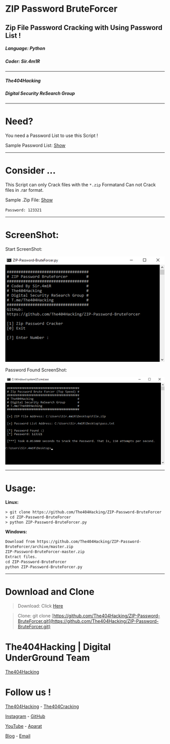 # ZIP Password BruteForcer
## Zip File Password Cracking with Using Password List !

<h5>Language: Python</h5>
<h5>Coder: Sir.4m1R</h5>

-----------------

<h5>The404Hacking</h5>
<h5>Digital Security ReSearch Group</h5>

-----------------
# Need?
You need a Password List to use this Script !

Sample Password List: [Show](https://github.com/The404Hacking/ZIP-Password-BruteForcer/blob/master/pass.txt)

-----------------
# Consider ... 
This Script can only Crack files with the `*.zip` Formatand Can not Crack files in .rar format.

Sample .Zip File: [Show](https://github.com/The404Hacking/ZIP-Password-BruteForcer/blob/master/File.zip)

`Password: 123321`

-----------------
# ScreenShot:

Start ScreenShot:

![ZIP-Password-BruteForcer ScreenShot](Start-Screenshot.png?raw=true "ZIP-Password-BruteForcer")


Password Found ScreenShot:

![Password Found ScreenShot](Password-Found-Screenshot.png?raw=true "Password Found ScreenShot")

-----------------
# Usage:

**Linux:**
```
> git clone https://github.com/The404Hacking/ZIP-Password-BruteForcer
> cd ZIP-Password-BruteForcer
> python ZIP-Password-BruteForcer.py
```

**Windows:**
```
Download from https://github.com/The404Hacking/ZIP-Password-BruteForcer/archive/master.zip
ZIP-Password-BruteForcer-master.zip
Extract files.
cd ZIP-Password-BruteForcer
python ZIP-Password-BruteForcer.py
```
-----------------
# Download and Clone
> Download: Click [Here](https://github.com/The404Hacking/ZIP-Password-BruteForcer/archive/master.zip)

> Clone: git clone [https://github.com/The404Hacking/ZIP-Password-BruteForcer.git](https://github.com/The404Hacking/ZIP-Password-BruteForcer.git)

# The404Hacking | Digital UnderGround Team
[The404Hacking](https://T.me/The404Hacking)

# Follow us !
[The404Hacking](https://T.me/The404Hacking) - [The404Cracking](https://T.me/The404Cracking)

[Instagram](https://instagram.com/The404Hacking) - [GitHub](https://github.com/The404Hacking)

[YouTube](http://yon.ir/youtube404) - [Aparat](http://www.aparat.com/The404Hacking)

[Blog](http://the404hacking.blogsky.com) - [Email](mailto:The404Hacking.Team@Gmail.Com)
